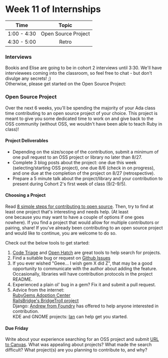 # Week 11 of Internships

| Time       | Topic |
|:----------:|:--------------------------------:|
|1:00 - 4:30 | Open Source Project |
|4:30 - 5:00 | Retro               |

### Interviews
Bookis and Elise are going to be in cohort 2 interviews until 3:30. We'll have interviewees
coming into the classroom, so feel free to chat - but don't divulge any secrets! ;)  
Otherwise, please get started on the Open Source Project:

### Open Source Project
Over the next 6 weeks, you'll be spending the majority of your Ada class time
contributing to an open source project of your choice. This project is meant to give
you some dedicated time to work on and give back to the OSS community (without OSS,
  we wouldn't have been able to teach Ruby in class)!

#### Project Deliverables
- Depending on the size/scope of the contribution, submit a minimum of one pull request
to an OSS project or library no later than 8/27.
- Complete 3 blog posts about the project: one due this week (selecting/starting OSS project),
one due 8/6 (check in on progress), and one due at the completion of the project on 8/27
(retrospective).
- Prepare a 5 minute talk about the project/library and your contribution
to present during Cohort 2's first week of class (9/2-9/5).

#### Choosing a Project
Read [8 simple steps for contributing to open source](http://www.sitepoint.com/8-simple-steps-for-contributing-to-open-source/).
Then, try to find at least one project that's interesting and needs help. (At least  
one because you may want to have a couple of options if one goes nowhere). If you
find a project that would allow for multiple contributors or pairing, share! If you've
already been contributing to an open source project and would like to continue, you are welcome
to do so.

Check out the below tools to get started:

1. [Code Triage](http://www.codetriage.com/) and [Open Hatch](https://openhatch.org) are great tools to help search for projects.
2. Find a suitable bug or request on [Github Issues](https://github.com/blog/831-issues-2)
3. If you ever wished "Geee... I wish gem X did Z", that may be a good opportunity to
communicate with the author about adding the feature. Occasionally, libraries will have
contribution protocols in the project README.
4. Experienced a plain ol' bug in a gem? Fix it and submit a pull request.
5. Advice from the internet:  
  [RubyGems Adoption Center](https://groups.google.com/forum/#!msg/rubygems-org/niS5ZO9DNgk/SHUzS-8Qx68J)  
  [RailsBridge's BridgeTroll project](https://github.com/railsbridge/bridge_troll/issues)  
  Django: [Andrew from Foundry](https://twitter.com/marginoferror) has offered to help anyone interested in contribution.  
  KDE and GNOME projects: [Ian](https://twitter.com/redbluemagenta) can help get you started.  

#### Due Friday
Write about your experience searching for an OSS project and submit [URL to Canvas](https://canvas.instructure.com/courses/819456/assignments/2871967).
What was appealing about projects? What made the search difficult? What project(s)
are you planning to contribute to, and why?
